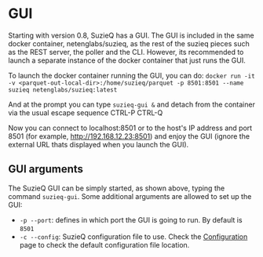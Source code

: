# GUI

Starting with version 0.8, SuzieQ has a GUI. The GUI is included in the same docker container, netenglabs/suzieq, as the rest of the suzieq pieces such as the REST server, the poller and the CLI. However, its recommended to launch a separate instance of the docker container that just runs the GUI.

To launch the docker container running the GUI, you can do:
```docker run -it -v <parquet-out-local-dir>:/home/suzieq/parquet -p 8501:8501 --name suzieq netenglabs/suzieq:latest```

And at the prompt you can type ```suzieq-gui &``` and detach from the container via the usual escape sequence CTRL-P CTRL-Q

Now you can connect to localhost:8501 or to the host's IP address and port 8501 (for example, http://192.168.12.23:8501) and enjoy the GUI (ignore the external URL thats displayed when you launch the GUI).

## GUI arguments
The SuzieQ GUI can be simply started, as shown above, typing the command `suzieq-gui`.
Some additional arguments are allowed to set up the GUI:

- `-p --port`: defines in which port the GUI is going to run. By default is `8501`
- `-c --config`: SuzieQ configuration file to use. Check the [Configuration](config_file.md) page to check the default configuration file location.
